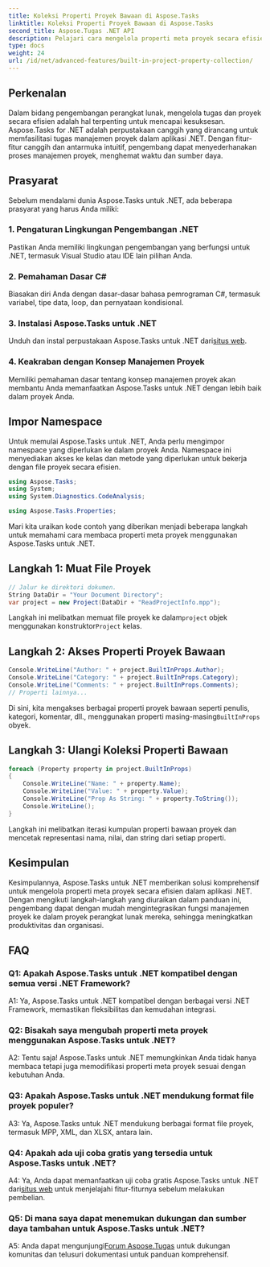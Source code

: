 ```yaml
---
title: Koleksi Properti Proyek Bawaan di Aspose.Tasks
linktitle: Koleksi Properti Proyek Bawaan di Aspose.Tasks
second_title: Aspose.Tugas .NET API
description: Pelajari cara mengelola properti meta proyek secara efisien dalam aplikasi .NET menggunakan Aspose.Tasks. Membaca, memodifikasi, dan mengulangi properti dengan mudah.
type: docs
weight: 24
url: /id/net/advanced-features/built-in-project-property-collection/
---
```

## Perkenalan

Dalam bidang pengembangan perangkat lunak, mengelola tugas dan proyek secara efisien adalah hal terpenting untuk mencapai kesuksesan. Aspose.Tasks for .NET adalah perpustakaan canggih yang dirancang untuk memfasilitasi tugas manajemen proyek dalam aplikasi .NET. Dengan fitur-fitur canggih dan antarmuka intuitif, pengembang dapat menyederhanakan proses manajemen proyek, menghemat waktu dan sumber daya.

## Prasyarat

Sebelum mendalami dunia Aspose.Tasks untuk .NET, ada beberapa prasyarat yang harus Anda miliki:

### 1. Pengaturan Lingkungan Pengembangan .NET

Pastikan Anda memiliki lingkungan pengembangan yang berfungsi untuk .NET, termasuk Visual Studio atau IDE lain pilihan Anda.

### 2. Pemahaman Dasar C#

Biasakan diri Anda dengan dasar-dasar bahasa pemrograman C#, termasuk variabel, tipe data, loop, dan pernyataan kondisional.

### 3. Instalasi Aspose.Tasks untuk .NET

Unduh dan instal perpustakaan Aspose.Tasks untuk .NET dari[situs web](https://releases.aspose.com/tasks/net/).

### 4. Keakraban dengan Konsep Manajemen Proyek

Memiliki pemahaman dasar tentang konsep manajemen proyek akan membantu Anda memanfaatkan Aspose.Tasks untuk .NET dengan lebih baik dalam proyek Anda.

## Impor Namespace

Untuk memulai Aspose.Tasks untuk .NET, Anda perlu mengimpor namespace yang diperlukan ke dalam proyek Anda. Namespace ini menyediakan akses ke kelas dan metode yang diperlukan untuk bekerja dengan file proyek secara efisien.

```csharp
using Aspose.Tasks;
using System;
using System.Diagnostics.CodeAnalysis;

using Aspose.Tasks.Properties;

```

Mari kita uraikan kode contoh yang diberikan menjadi beberapa langkah untuk memahami cara membaca properti meta proyek menggunakan Aspose.Tasks untuk .NET.

## Langkah 1: Muat File Proyek

```csharp
// Jalur ke direktori dokumen.
String DataDir = "Your Document Directory";
var project = new Project(DataDir + "ReadProjectInfo.mpp");
```

 Langkah ini melibatkan memuat file proyek ke dalam`project` objek menggunakan konstruktor`Project` kelas.

## Langkah 2: Akses Properti Proyek Bawaan

```csharp
Console.WriteLine("Author: " + project.BuiltInProps.Author);
Console.WriteLine("Category: " + project.BuiltInProps.Category);
Console.WriteLine("Comments: " + project.BuiltInProps.Comments);
// Properti lainnya...
```

 Di sini, kita mengakses berbagai properti proyek bawaan seperti penulis, kategori, komentar, dll., menggunakan properti masing-masing`BuiltInProps` obyek.

## Langkah 3: Ulangi Koleksi Properti Bawaan

```csharp
foreach (Property property in project.BuiltInProps)
{
    Console.WriteLine("Name: " + property.Name);
    Console.WriteLine("Value: " + property.Value);
    Console.WriteLine("Prop As String: " + property.ToString());
    Console.WriteLine();
}
```

Langkah ini melibatkan iterasi kumpulan properti bawaan proyek dan mencetak representasi nama, nilai, dan string dari setiap properti.

## Kesimpulan

Kesimpulannya, Aspose.Tasks untuk .NET memberikan solusi komprehensif untuk mengelola properti meta proyek secara efisien dalam aplikasi .NET. Dengan mengikuti langkah-langkah yang diuraikan dalam panduan ini, pengembang dapat dengan mudah mengintegrasikan fungsi manajemen proyek ke dalam proyek perangkat lunak mereka, sehingga meningkatkan produktivitas dan organisasi.

## FAQ

### Q1: Apakah Aspose.Tasks untuk .NET kompatibel dengan semua versi .NET Framework?

A1: Ya, Aspose.Tasks untuk .NET kompatibel dengan berbagai versi .NET Framework, memastikan fleksibilitas dan kemudahan integrasi.

### Q2: Bisakah saya mengubah properti meta proyek menggunakan Aspose.Tasks untuk .NET?

A2: Tentu saja! Aspose.Tasks untuk .NET memungkinkan Anda tidak hanya membaca tetapi juga memodifikasi properti meta proyek sesuai dengan kebutuhan Anda.

### Q3: Apakah Aspose.Tasks untuk .NET mendukung format file proyek populer?

A3: Ya, Aspose.Tasks untuk .NET mendukung berbagai format file proyek, termasuk MPP, XML, dan XLSX, antara lain.

### Q4: Apakah ada uji coba gratis yang tersedia untuk Aspose.Tasks untuk .NET?

 A4: Ya, Anda dapat memanfaatkan uji coba gratis Aspose.Tasks untuk .NET dari[situs web](https://releases.aspose.com/tasks/net/) untuk menjelajahi fitur-fiturnya sebelum melakukan pembelian.

### Q5: Di mana saya dapat menemukan dukungan dan sumber daya tambahan untuk Aspose.Tasks untuk .NET?

 A5: Anda dapat mengunjungi[Forum Aspose.Tugas](https://forum.aspose.com/c/tasks/15) untuk dukungan komunitas dan telusuri dokumentasi untuk panduan komprehensif.